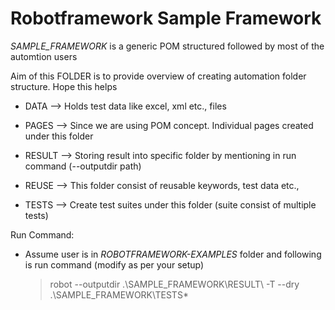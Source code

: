 # Robotframework Sample Framework

*SAMPLE_FRAMEWORK* is a generic POM structured followed by most of the automtion users

Aim of this FOLDER is to provide overview of creating automation folder structure. Hope this helps

 - DATA   --> Holds test data like excel, xml etc., files

 - PAGES  --> Since we are using POM concept. Individual pages created under this folder

 - RESULT --> Storing result into specific folder by mentioning in run command (--outputdir path)

 - REUSE  --> This folder consist of reusable keywords, test data etc.,
 
 - TESTS  --> Create test suites under this folder (suite consist of multiple tests)

Run Command:

 - Assume user is in *ROBOTFRAMEWORK-EXAMPLES* folder and following is run command (modify as per your setup)
    > robot --outputdir .\SAMPLE_FRAMEWORK\RESULT\ -T --dry .\SAMPLE_FRAMEWORK\TESTS\*